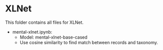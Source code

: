 # XLNet

This folder contains all files for XLNet.

* mental-xlnet.ipynb:
	* Model:  mental-xlnet-base-cased
	* Use cosine similarity to find match between records and taxonomy.
